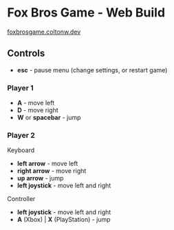 # Fox Bros Game - Web Build
[foxbrosgame.coltonw.dev](https://foxbrosgame.coltonw.dev)

## Controls
- **esc** - pause menu (change settings, or restart game)

### Player 1
- **A** - move left
- **D** - move right
- **W** or **spacebar** - jump

### Player 2
Keyboard
- **left arrow** - move left
- **right arrow** - move right
- **up arrow** - jump
- **left joystick** - move left and right

Controller
- **left joystick** - move left and right
- **A** (Xbox) | **X** (PlayStation) - jump
